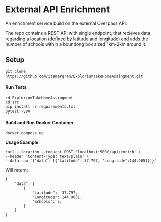 # External API Enrichment

An enrichment service build on the external Overpass API.

The repo contains a REST API with single endpoint, that recieves data regarding a location (defined by latitude and longitude) and adds the number of schools within a boundong box sized 1km-2km around it.

## Setup
 ```
 git clone https://github.com/itamargran/ExploriumTakeHomeAssingment.git
 ```
 #### Run Tests
 ```
 cd ExploriumTakeHomeAssingment
 cd src
 pip install -r requirements.txt
 pytest -vvv
 ```
 #### Build and Run Docker Container
 ```
 docker-compose up
 ```
 
 

**Usage Example**:

```
curl --location --request POST 'localhost:5000/api/enrich' \
--header 'Content-Type: text/plain' \
--data-raw '{"data": [{"Latitude":-37.797, "Longitude":144.9051}]}'
```

 Will return:
```
{
    "data": [
        {
            "Latitude": -37.797,
            "Longitude": 144.9051,
            "Schools": 5,
        }
    ]
}
``` 
 
